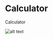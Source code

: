 # Calculator
Calculator

![alt text](https://github.com/HeshamFawzy/TicTacToy/blob/master/Calculator.Screenshot.png?raw=true)
